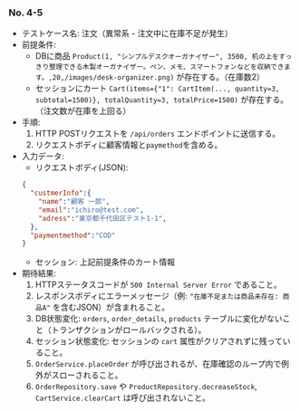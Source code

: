 
### No. 4-5

- テストケース名: 注文（異常系 - 注文中に在庫不足が発生）
- 前提条件:
  - DBに商品 `Product(1, "シンプルデスクオーガナイザー", 3500, 机の上をすっきり整理できる木製オーガナイザー。ペン、メモ、スマートフォンなどを収納できます。,20,/images/desk-organizer.png)` が存在する。（在庫数2）
  - セッションにカート `Cart(items={"1": CartItem(..., quantity=3, subtotal=1500)}, totalQuantity=3, totalPrice=1500)` が存在する。（注文数が在庫を上回る）
- 手順:
  1. HTTP POSTリクエストを `/api/orders` エンドポイントに送信する。
  2. リクエストボディに顧客情報と`paymethod`を含める。
- 入力データ:
  - リクエストボディ(JSON): 
  ```json
  {
    "custmerInfo":{
      "name":"顧客 一郎",
      "email":"ichiro@test.com",
      "adress":"東京都千代田区テスト1-1",
    },
    "paymentmethod":"COD"
  }
  ```
  - セッション: 上記前提条件のカート情報
- 期待結果:
  1. HTTPステータスコードが `500 Internal Server Error` であること。
  2. レスポンスボディにエラーメッセージ（例: `"在庫不足または商品未存在: 商品A"` を含むJSON）が含まれること。
  3. DB状態変化: `orders`, `order_details`, `products` テーブルに変化がないこと（トランザクションがロールバックされる）。
  4. セッション状態変化: セッションの `cart` 属性がクリアされずに残っていること。
  5. `OrderService.placeOrder` が呼び出されるが、在庫確認のループ内で例外がスローされること。
  6. `OrderRepository.save` や `ProductRepository.decreaseStock`, `CartService.clearCart` は呼び出されないこと。

